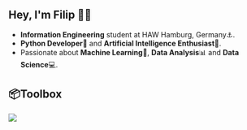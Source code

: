 ## Hey, I'm Filip 👋🏻

- **Information Engineering** student at HAW Hamburg, Germany⚓.
- **Python Developer**🐍 and **Artificial Intelligence Enthusiast**🤖.
- Passionate about **Machine Learning**🧠, **Data Analysis**📊 and **Data Science**💻.

## 📦**Toolbox**

<p align="left">
  <a href="https://skillicons.dev">
    <img src="https://skillicons.dev/icons?i=python,java,c,github" />
  </a>
</p>
